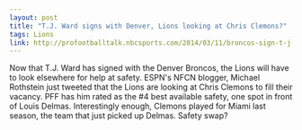 ```yaml
---
layout: post
title: "T.J. Ward signs with Denver, Lions looking at Chris Clemons?"
tags: Lions
link: http://profootballtalk.nbcsports.com/2014/03/11/broncos-sign-t-j-ward/
---
```


Now that T.J. Ward has signed with the Denver Broncos, the Lions will have to look elsewhere for help at safety.  ESPN's NFCN blogger, Michael Rothstein just tweeted that the Lions are looking at Chris Clemons to fill their vacancy.  PFF has him rated as the #4 best available safety, one spot in front of Louis Delmas.  Interestingly enough, Clemons played for Miami last season, the team that just picked up Delmas.  Safety swap? 
